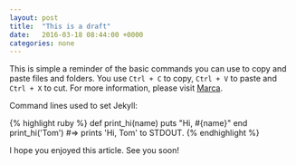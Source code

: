 ```yaml
---
layout: post
title:  "This is a draft"
date:   2016-03-18 08:44:00 +0000
categories: none
---
```

This is simple a reminder of the basic commands you can use to copy and paste files and folders. You use `Ctrl + C` to copy, `Ctrl + V` to paste and `Ctrl + X` to cut. For more information, please visit [Marca][marca].


Command lines used to set Jekyll:

{% highlight ruby %}
def print_hi(name)
  puts "Hi, #{name}"
end
print_hi('Tom')
#=> prints 'Hi, Tom' to STDOUT.
{% endhighlight %}

I hope you enjoyed this article. See you soon!

[marca]: http://www.marca.com/
